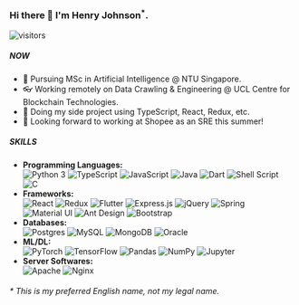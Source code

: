 ### Hi there 👋 I'm Henry Johnson<sup>*</sup>.
![visitors](https://visitor-badge.glitch.me/badge?page_id=GitHubCrabAssProfile)

##### NOW

- 📖 Pursuing MSc in Artificial Intelligence @ NTU Singapore.
- 👓 Working remotely on Data Crawling & Engineering @ UCL Centre for Blockchain Technologies.
- 🌱 Doing my side project using TypeScript, React, Redux, etc.
- 🔭 Looking forward to working at Shopee as an SRE this summer!

##### SKILLS

- **Programming Languages:**  
  ![Python 3](https://img.shields.io/badge/Python%203%20-%2314354C.svg?logo=python&logoColor=white)
  ![TypeScript](https://img.shields.io/badge/TypeScript%20-%23007ACC.svg?logo=typescript&logoColor=white)
  ![JavaScript](https://img.shields.io/badge/JavaScript%20-%23323330.svg?logo=javascript&logoColor=%23F7DF1E)
  ![Java](https://img.shields.io/badge/Java-%23ED8B00.svg?logo=java&logoColor=white)
  ![Dart](https://img.shields.io/badge/Dart-%230175C2.svg?logo=dart&logoColor=white)
  ![Shell Script](https://img.shields.io/badge/Shell_Script%20-%23121011.svg?logo=gnu-bash&logoColor=white)
  ![C](https://img.shields.io/badge/C%20-%2300599C.svg?logo=c&logoColor=white)
- **Frameworks:**  
  ![React](https://img.shields.io/badge/React%20-%2320232a.svg?logo=react&logoColor=%2361DAFB)
  ![Redux](https://img.shields.io/badge/Redux%20-%23593d88.svg?logo=redux&logoColor=white)
  ![Flutter](https://img.shields.io/badge/Flutter%20-%2302569B.svg?logo=Flutter&logoColor=white)
  ![Express.js](https://img.shields.io/badge/Express.js%20-%23404d59.svg)
  ![jQuery](https://img.shields.io/badge/jQuery%20-%230769AD.svg?logo=jquery&logoColor=white)
  ![Spring](https://img.shields.io/badge/Spring%20-%236DB33F.svg?logo=spring&logoColor=white)
  ![Material UI](https://img.shields.io/badge/Material%20UI%20-%230081CB.svg?logo=material-ui&logoColor=white)
  ![Ant Design](https://img.shields.io/badge/-Ant%20Design-%230170FE?logo=ant-design&logoColor=white)
  ![Bootstrap](https://img.shields.io/badge/Bootstrap%20-%23563D7C.svg?logo=bootstrap&logoColor=white)
- **Databases:**  
  ![Postgres](https://img.shields.io/badge/Postgres-%23316192.svg?logo=postgresql&logoColor=white)
  ![MySQL](https://img.shields.io/badge/MySQL-%2300f.svg?logo=mysql&logoColor=white)
  ![MongoDB](https://img.shields.io/badge/MongoDB-%234ea94b.svg?logo=mongodb&logoColor=white)
  ![Oracle](https://img.shields.io/badge/Oracle%20-%23F00000.svg?logo=oracle&logoColor=white)
- **ML/DL:**  
  ![PyTorch](https://img.shields.io/badge/PyTorch%20-%23EE4C2C.svg?logo=PyTorch&logoColor=white)
  ![TensorFlow](https://img.shields.io/badge/TensorFlow%20-%23FF6F00.svg?logo=TensorFlow&logoColor=white)
  ![Pandas](https://img.shields.io/badge/Pandas%20-%23150458.svg?logo=pandas&logoColor=white)
  ![NumPy](https://img.shields.io/badge/NumPy%20-%23013243.svg?logo=numpy&logoColor=white)
  ![Jupyter](https://img.shields.io/badge/Jupyter%20-%23F37626.svg?logo=Jupyter&logoColor=white)
- **Server Softwares:**  
  ![Apache](https://img.shields.io/badge/Apache%20-%23D42029.svg?logo=apache&logoColor=white)
  ![Nginx](https://img.shields.io/badge/Nginx%20-%23009639.svg?logo=nginx&logoColor=white)

###### * This is my preferred English name, not my legal name.
